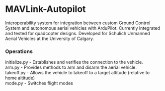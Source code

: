 # MAVLink-Autopilot

Interoperability system for integration between custom Ground Control System and autonomous aerial vehicles with ArduPilot. Currently integrated and tested for quadcopter designs. Developed for Schulich Unmanned Aerial Vehicles at the University of Calgary.

### Operations
initialize.py - Establishes and verifies the connection to the vehicle.<br>
arm.py - Provides methods to arm and disarm the aerial vehicle.<br>
takeoff.py - Allows the vehicle to takeoff to a target altitude (relative to home altitude)<br>
mode.py - Switches flight modes